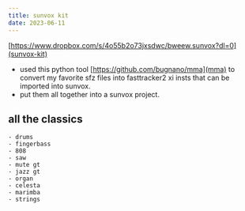 ```yaml
---
title: sunvox kit
date: 2023-06-11
---
```

[https://www.dropbox.com/s/4o55b2o73jxsdwc/bweew.sunvox?dl=0](sunvox-kit)

- used this python tool [https://github.com/bugnano/mma](mma) to convert my favorite sfz files into fasttracker2 xi insts that can be imported into sunvox.
- put them all together into a sunvox project.
 ## all the classics
    - drums
    - fingerbass
    - 808
    - saw
    - mute gt
    - jazz gt
    - organ
    - celesta
    - marimba
    - strings
